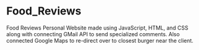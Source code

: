 # Food_Reviews
Food Reviews Personal Website made using JavaScript, HTML, and CSS along with connecting GMail API to send specialized comments. Also connected Google Maps to re-direct over to closest burger near the client.
